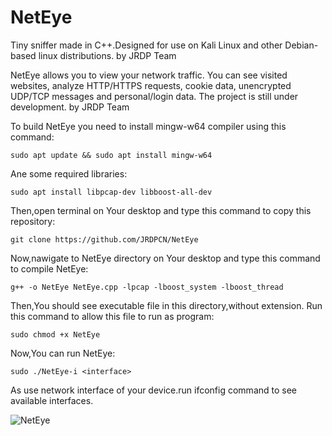 # NetEye
Tiny sniffer made in C++.Designed for use on Kali Linux and other Debian-based linux distributions.  by JRDP Team

NetEye allows you to view your network traffic. You can see visited websites, analyze HTTP/HTTPS requests, cookie data, unencrypted UDP/TCP messages and personal/login data. The project is still under development. by JRDP Team

To build NetEye you need to install mingw-w64 compiler using this command:

    sudo apt update && sudo apt install mingw-w64

Ane some required libraries:

    sudo apt install libpcap-dev libboost-all-dev

Then,open terminal on Your desktop and type this command to copy this repository:

    git clone https://github.com/JRDPCN/NetEye

Now,nawigate to NetEye directory on Your desktop and type this command to compile NetEye:

    g++ -o NetEye NetEye.cpp -lpcap -lboost_system -lboost_thread

Then,You should see executable file in this directory,without extension.
Run this command to allow this file to run as program:

    sudo chmod +x NetEye

Now,You can run NetEye:

    sudo ./NetEye-i <interface>

As <interface> use network interface of your device.run ifconfig command to see available interfaces.

![NetEye](https://github.com/JRDPCN/NetEye/assets/136267216/83d73886-35d6-4a0f-b9d4-39bcccd02c9f)
